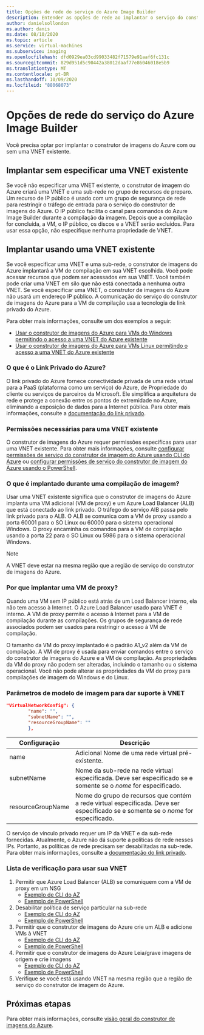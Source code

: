 ```yaml
---
title: Opções de rede do serviço do Azure Image Builder
description: Entender as opções de rede ao implantar o serviço do construtor de imagem de VM do Azure
author: danielsollondon
ms.author: danis
ms.date: 08/10/2020
ms.topic: article
ms.service: virtual-machines
ms.subservice: imaging
ms.openlocfilehash: dfd0929ea03cd99033482f71579e91aaf6fc131c
ms.sourcegitcommit: 829d951d5c90442a38012daaf77e86046018e5b9
ms.translationtype: MT
ms.contentlocale: pt-BR
ms.lasthandoff: 10/09/2020
ms.locfileid: "88068073"
---
```

# <a name="azure-image-builder-service-networking-options"></a>Opções de rede do serviço do Azure Image Builder

Você precisa optar por implantar o construtor de imagens do Azure com ou sem uma VNET existente.

## <a name="deploy-without-specifying-an-existing-vnet"></a>Implantar sem especificar uma VNET existente

Se você não especificar uma VNET existente, o construtor de imagem do Azure criará uma VNET e uma sub-rede no grupo de recursos de preparo. Um recurso de IP público é usado com um grupo de segurança de rede para restringir o tráfego de entrada para o serviço do construtor de imagens do Azure. O IP público facilita o canal para comandos do Azure Image Builder durante a compilação da imagem. Depois que a compilação for concluída, a VM, o IP público, os discos e a VNET serão excluídos. Para usar essa opção, não especifique nenhuma propriedade de VNET.

## <a name="deploy-using-an-existing-vnet"></a>Implantar usando uma VNET existente

Se você especificar uma VNET e uma sub-rede, o construtor de imagens do Azure implantará a VM de compilação em sua VNET escolhida. Você pode acessar recursos que podem ser acessados em sua VNET. Você também pode criar uma VNET em silo que não está conectada a nenhuma outra VNET. Se você especificar uma VNET, o construtor de imagens do Azure não usará um endereço IP público. A comunicação do serviço do construtor de imagens do Azure para a VM de compilação usa a tecnologia de link privado do Azure.

Para obter mais informações, consulte um dos exemplos a seguir:

* [Usar o construtor de imagens do Azure para VMs do Windows permitindo o acesso a uma VNET do Azure existente](../windows/image-builder-vnet.md)
* [Usar o construtor de imagens do Azure para VMs Linux permitindo o acesso a uma VNET do Azure existente](image-builder-vnet.md)

### <a name="what-is-azure-private-link"></a>O que é o Link Privado do Azure?

O link privado do Azure fornece conectividade privada de uma rede virtual para a PaaS (plataforma como um serviço) do Azure, de Propriedade do cliente ou serviços de parceiros da Microsoft. Ele simplifica a arquitetura de rede e protege a conexão entre os pontos de extremidade no Azure, eliminando a exposição de dados para a Internet pública. Para obter mais informações, consulte a [documentação do link privado](https://docs.microsoft.com/azure/private-link).

### <a name="required-permissions-for-an-existing-vnet"></a>Permissões necessárias para uma VNET existente

O construtor de imagens do Azure requer permissões específicas para usar uma VNET existente. Para obter mais informações, consulte [configurar permissões de serviço do construtor de imagem do Azure usando CLI do Azure](image-builder-permissions-cli.md) ou [configurar permissões de serviço do construtor de imagem do Azure usando o PowerShell](image-builder-permissions-powershell.md).

### <a name="what-is-deployed-during-an-image-build"></a>O que é implantado durante uma compilação de imagem?

Usar uma VNET existente significa que o construtor de imagens do Azure implanta uma VM adicional (VM de proxy) e um Azure Load Balancer (ALB) que está conectado ao link privado. O tráfego do serviço AIB passa pelo link privado para o ALB. O ALB se comunica com a VM de proxy usando a porta 60001 para o SO Linux ou 60000 para o sistema operacional Windows. O proxy encaminha os comandos para a VM de compilação usando a porta 22 para o SO Linux ou 5986 para o sistema operacional Windows.

> [!NOTE]
> A VNET deve estar na mesma região que a região de serviço do construtor de imagens do Azure.
> 

### <a name="why-deploy-a-proxy-vm"></a>Por que implantar uma VM de proxy?

Quando uma VM sem IP público está atrás de um Load Balancer interno, ela não tem acesso à Internet. O Azure Load Balancer usado para VNET é interno. A VM de proxy permite o acesso à Internet para a VM de compilação durante as compilações. Os grupos de segurança de rede associados podem ser usados para restringir o acesso à VM de compilação.

O tamanho da VM do proxy implantado é o padrão A1_v2 além da VM de compilação. A VM de proxy é usada para enviar comandos entre o serviço do construtor de imagens do Azure e a VM de compilação. As propriedades da VM do proxy não podem ser alteradas, incluindo o tamanho ou o sistema operacional. Você não pode alterar as propriedades da VM do proxy para compilações de imagem do Windows e do Linux.

### <a name="image-template-parameters-to-support-vnet"></a>Parâmetros de modelo de imagem para dar suporte à VNET
```json
"VirtualNetworkConfig": {
        "name": "",
        "subnetName": "",
        "resourceGroupName": ""
        },
```

| Configuração | Descrição |
|---------|---------|
| name | Adicional Nome de uma rede virtual pré-existente. |
| subnetName | Nome da sub-rede na rede virtual especificada. Deve ser especificado se e somente se o *nome* for especificado. |
| resourceGroupName | Nome do grupo de recursos que contém a rede virtual especificada. Deve ser especificado se e somente se o *nome* for especificado. |

O serviço de vínculo privado requer um IP da VNET e da sub-rede fornecidas. Atualmente, o Azure não dá suporte a políticas de rede nesses IPs. Portanto, as políticas de rede precisam ser desabilitadas na sub-rede. Para obter mais informações, consulte a [documentação do link privado](https://docs.microsoft.com/azure/private-link).

### <a name="checklist-for-using-your-vnet"></a>Lista de verificação para usar sua VNET

1. Permitir que Azure Load Balancer (ALB) se comuniquem com a VM de proxy em um NSG
    * [Exemplo de CLI do AZ](image-builder-vnet.md#add-network-security-group-rule)
    * [Exemplo de PowerShell](../windows/image-builder-vnet.md#add-network-security-group-rule)
2. Desabilitar política de serviço particular na sub-rede
    * [Exemplo de CLI do AZ](image-builder-vnet.md#disable-private-service-policy-on-subnet)
    * [Exemplo de PowerShell](../windows/image-builder-vnet.md#disable-private-service-policy-on-subnet)
3. Permitir que o construtor de imagens do Azure crie um ALB e adicione VMs à VNET
    * [Exemplo de CLI do AZ](image-builder-permissions-cli.md#existing-vnet-azure-role-example)
    * [Exemplo de PowerShell](image-builder-permissions-powershell.md#permission-to-customize-images-on-your-vnets)
4. Permitir que o construtor de imagens do Azure Leia/grave imagens de origem e crie imagens
    * [Exemplo de CLI do AZ](image-builder-permissions-cli.md#custom-image-azure-role-example)
    * [Exemplo de PowerShell](image-builder-permissions-powershell.md#custom-image-azure-role-example)
5. Verifique se você está usando VNET na mesma região que a região de serviço do construtor de imagem do Azure.


## <a name="next-steps"></a>Próximas etapas

Para obter mais informações, consulte [visão geral do construtor de imagens do Azure](image-builder-overview.md).